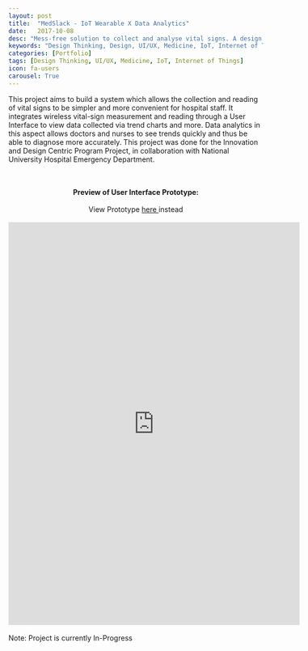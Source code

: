 ```yaml
---
layout: post
title:  "MedSlack - IoT Wearable X Data Analytics"
date:   2017-10-08
desc: "Mess-free solution to collect and analyse vital signs. A design project for Innovation and Design Centric Program."
keywords: "Design Thinking, Design, UI/UX, Medicine, IoT, Internet of Things"
categories: [Portfolio]
tags: [Design Thinking, UI/UX, Medicine, IoT, Internet of Things]
icon: fa-users
carousel: True
---
```

<p> This project aims to build a system which allows the collection and reading of vital signs to be simpler and more convenient for hospital staff. It integrates wireless vital-sign measurement and reading through a User Interface to view data collected via trend charts and more. Data analytics in this aspect allows doctors and nurses to see trends quickly and thus be able to diagnose more accurately. This project was done for the Innovation and Design Centric Program Project, in collaboration with National University Hospital Emergency Department. </p><br>
<br>
<center><b>Preview of User Interface Prototype:</b><br></center>
<br>
<center> View Prototype <a href="https://xd.adobe.com/view/b1990031-5b16-42d8-8f0b-20179bf4b019">here </a>instead<br></center>
<br>
<center><iframe className="embed-container" src="https://docs.google.com/presentation/d/e/2PACX-1vSHCJXUgzPWBxTFlUZnZ1SUL-uJ9va3BLzhHXuksCODf6T7RxljBhbidWK7drBVgObL3IwSoGKjcD_b/embed?start=true&loop=false&delayms=3000" frameborder="0" width="576" height="797" allowfullscreen="true" mozallowfullscreen="true" webkitallowfullscreen="true"></iframe></center>

  

<br>
Note: Project is currently In-Progress<br>

